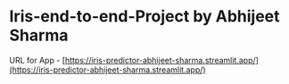 # Iris-end-to-end-Project by Abhijeet Sharma

URL for App - [https://iris-predictor-abhijeet-sharma.streamlit.app/](https://iris-predictor-abhijeet-sharma.streamlit.app/)